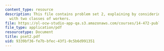 ```yaml
---
content_type: resource
description: This file contains problem set 2, explaining by considering an economy
  with two classes of workers.
file: https://ol-ocw-studio-app-qa.s3.amazonaws.com/courses/14-472-public-economics-ii-spring-2004/9339bf36fe7bbfec43f10c5b6d991351_pset2.pdf
file_type: application/pdf
resourcetype: Document
title: pset2.pdf
uid: 9339bf36-fe7b-bfec-43f1-0c5b6d991351
---
```

